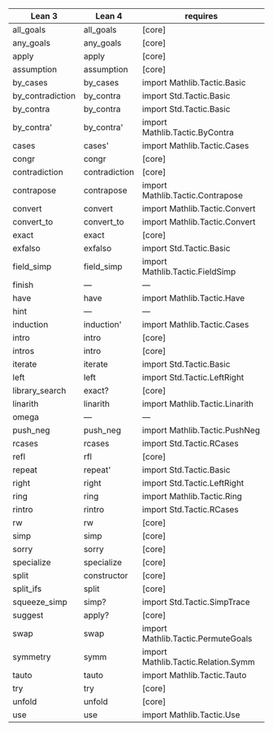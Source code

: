 | Lean 3           | Lean 4        | requires                            |
| ---------------- | ------------- | ----------------------------------- |
| all_goals        | all_goals     | [core]                              |
| any_goals        | any_goals     | [core]                              |
| apply            | apply         | [core]                              |
| assumption       | assumption    | [core]                              |
| by_cases         | by_cases      | import Mathlib.Tactic.Basic         |
| by_contradiction | by_contra     | import Std.Tactic.Basic             |
| by_contra        | by_contra     | import Std.Tactic.Basic             |
| by_contra'       | by_contra'    | import Mathlib.Tactic.ByContra      |
| cases            | cases'        | import Mathlib.Tactic.Cases         |
| congr            | congr         | [core]                              |
| contradiction    | contradiction | [core]                              |
| contrapose       | contrapose    | import Mathlib.Tactic.Contrapose    |
| convert          | convert       | import Mathlib.Tactic.Convert       |
| convert_to       | convert_to    | import Mathlib.Tactic.Convert       |
| exact            | exact         | [core]                              |
| exfalso          | exfalso       | import Std.Tactic.Basic             |
| field_simp       | field_simp    | import Mathlib.Tactic.FieldSimp     |
| finish           | —             | —                                   |
| have             | have          | import Mathlib.Tactic.Have          |
| hint             | —             | —                                   |
| induction        | induction'    | import Mathlib.Tactic.Cases         |
| intro            | intro         | [core]                              |
| intros           | intro         | [core]                              |
| iterate          | iterate       | import Std.Tactic.Basic             |
| left             | left          | import Std.Tactic.LeftRight         |
| library_search   | exact?        | [core]                              |
| linarith         | linarith      | import Mathlib.Tactic.Linarith      |
| omega            | —             | —                                   |
| push_neg         | push_neg      | import Mathlib.Tactic.PushNeg       |
| rcases           | rcases        | import Std.Tactic.RCases            |
| refl             | rfl           | [core]                              |
| repeat           | repeat'       | import Std.Tactic.Basic             |
| right            | right         | import Std.Tactic.LeftRight         |
| ring             | ring          | import Mathlib.Tactic.Ring          |
| rintro           | rintro        | import Std.Tactic.RCases            |
| rw               | rw            | [core]                              |
| simp             | simp          | [core]                              |
| sorry            | sorry         | [core]                              |
| specialize       | specialize    | [core]                              |
| split            | constructor   | [core]                              |
| split_ifs        | split         | [core]                              |
| squeeze_simp     | simp?         | import Std.Tactic.SimpTrace         |
| suggest          | apply?        | [core]                              |
| swap             | swap          | import Mathlib.Tactic.PermuteGoals  |
| symmetry         | symm          | import Mathlib.Tactic.Relation.Symm |
| tauto            | tauto         | import Mathlib.Tactic.Tauto         |
| try              | try           | [core]                              |
| unfold           | unfold        | [core]                              |
| use              | use           | import Mathlib.Tactic.Use           |
